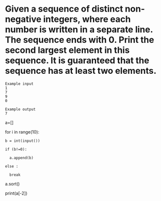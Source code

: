 # Given a sequence of distinct non-negative integers, where each number is written in a separate line. The sequence ends with 0. Print the second largest element in this sequence. It is guaranteed that the sequence has at least two elements.


```
Example input
1
7
9
0

Example output
7

```

a=[]

for i in range(10):

    b = int(input())
    
    if (b!=0):
    
      a.append(b)
      
    else :
    
      break
      
a.sort()

print(a[-2])
